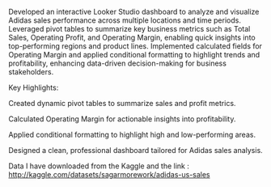 Developed an interactive Looker Studio dashboard to analyze and visualize Adidas sales performance across multiple locations and time periods. Leveraged pivot tables to summarize key business metrics such as Total Sales, Operating Profit, and Operating Margin, enabling quick insights into top-performing regions and product lines. Implemented calculated fields for Operating Margin and applied conditional formatting to highlight trends and profitability, enhancing data-driven decision-making for business stakeholders.

Key Highlights:

Created dynamic pivot tables to summarize sales and profit metrics.

Calculated Operating Margin for actionable insights into profitability.

Applied conditional formatting to highlight high and low-performing areas.

Designed a clean, professional dashboard tailored for Adidas sales analysis.


Data I have downloaded from the Kaggle and the link : http://kaggle.com/datasets/sagarmorework/adidas-us-sales
